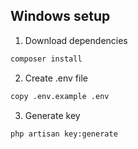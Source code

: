 ## Windows setup

1. Download dependencies
```bash
composer install
```

2. Create .env file
```bash
copy .env.example .env
```

3. Generate key
```bash
php artisan key:generate
```
